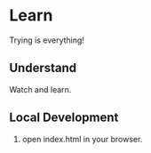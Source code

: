 # Learn

Trying is everything!

## Understand

Watch and learn.

## Local Development

1. open index.html in your browser.
